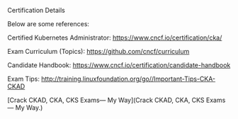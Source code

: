 Certification Details


Below are some references:

Certified Kubernetes Administrator: https://www.cncf.io/certification/cka/

Exam Curriculum (Topics): https://github.com/cncf/curriculum

Candidate Handbook: https://www.cncf.io/certification/candidate-handbook

Exam Tips: http://training.linuxfoundation.org/go//Important-Tips-CKA-CKAD

[Crack CKAD, CKA, CKS Exams— My Way](Crack CKAD, CKA, CKS Exams— My Way.)